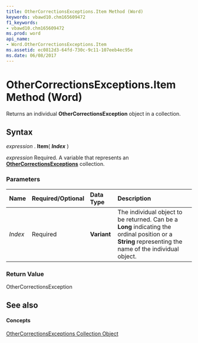 ```yaml
---
title: OtherCorrectionsExceptions.Item Method (Word)
keywords: vbawd10.chm165609472
f1_keywords:
- vbawd10.chm165609472
ms.prod: word
api_name:
- Word.OtherCorrectionsExceptions.Item
ms.assetid: ec0812d3-64fd-730c-9c11-107eeb4ec95e
ms.date: 06/08/2017
---
```



# OtherCorrectionsExceptions.Item Method (Word)

Returns an individual  **OtherCorrectionsException** object in a collection.


## Syntax

 _expression_ . **Item**( **_Index_** )

 _expression_ Required. A variable that represents an **[OtherCorrectionsExceptions](othercorrectionsexceptions-object-word.md)** collection.


### Parameters



|**Name**|**Required/Optional**|**Data Type**|**Description**|
|:-----|:-----|:-----|:-----|
| _Index_|Required| **Variant**|The individual object to be returned. Can be a  **Long** indicating the ordinal position or a **String** representing the name of the individual object.|

### Return Value

OtherCorrectionsException


## See also


#### Concepts


[OtherCorrectionsExceptions Collection Object](othercorrectionsexceptions-object-word.md)

